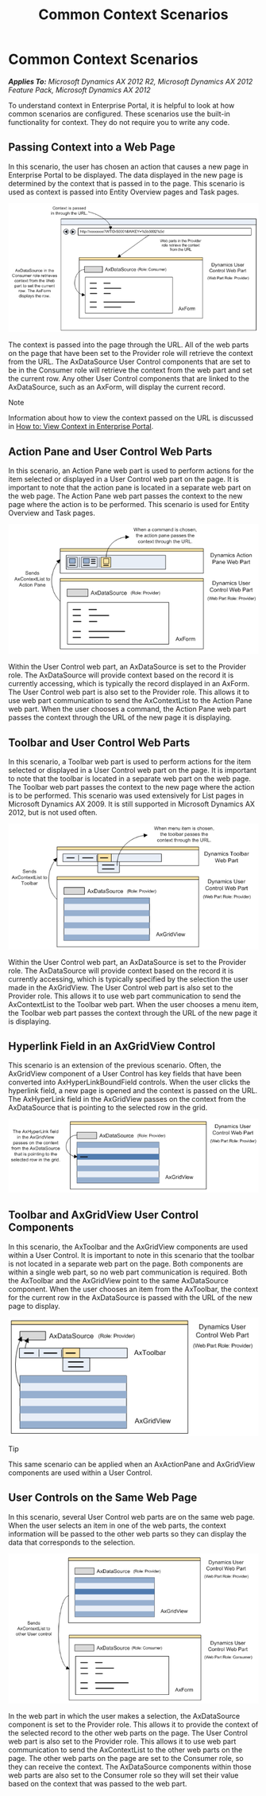 ﻿---
title: Common Context Scenarios
TOCTitle: Common Context Scenarios
ms:assetid: 87b020d6-a25c-4ee1-a323-fc0eb47dfc28
ms:mtpsurl: https://msdn.microsoft.com/en-us/library/Ee330228(v=AX.60)
ms:contentKeyID: 35589412
ms.date: 11/07/2012
mtps_version: v=AX.60
---

# Common Context Scenarios 


_**Applies To:** Microsoft Dynamics AX 2012 R2, Microsoft Dynamics AX 2012 Feature Pack, Microsoft Dynamics AX 2012_

To understand context in Enterprise Portal, it is helpful to look at how common scenarios are configured. These scenarios use the built-in functionality for context. They do not require you to write any code.

## Passing Context into a Web Page

In this scenario, the user has chosen an action that causes a new page in Enterprise Portal to be displayed. The data displayed in the new page is determined by the context that is passed in to the page. This scenario is used as context is passed into Entity Overview pages and Task pages.

![Passing Context into a Web Page](images/Ee330228.EP_ContextIntoPage(AX.60).gif "Passing Context into a Web Page")

The context is passed into the page through the URL. All of the web parts on the page that have been set to the Provider role will retrieve the context from the URL. The AxDataSource User Control components that are set to be in the Consumer role will retrieve the context from the web part and set the current row. Any other User Control components that are linked to the AxDataSource, such as an AxForm, will display the current record.


> [!NOTE]
> <P>Information about how to view the context passed on the URL is discussed in <A href="how-to-view-context-in-enterprise-portal.md">How to: View Context in Enterprise Portal</A>.</P>



## Action Pane and User Control Web Parts

In this scenario, an Action Pane web part is used to perform actions for the item selected or displayed in a User Control web part on the page. It is important to note that the action pane is located in a separate web part on the web page. The Action Pane web part passes the context to the new page where the action is to be performed. This scenario is used for Entity Overview and Task pages.

![Action Pane and User Control](images/Ee330228.EP_ContextActionPaneAndForm(AX.60).gif "Action Pane and User Control")

Within the User Control web part, an AxDataSource is set to the Provider role. The AxDataSource will provide context based on the record it is currently accessing, which is typically the record displayed in an AxForm. The User Control web part is also set to the Provider role. This allows it to use web part communication to send the AxContextList to the Action Pane web part. When the user chooses a command, the Action Pane web part passes the context through the URL of the new page it is displaying.

## Toolbar and User Control Web Parts

In this scenario, a Toolbar web part is used to perform actions for the item selected or displayed in a User Control web part on the page. It is important to note that the toolbar is located in a separate web part on the web page. The Toolbar web part passes the context to the new page where the action is to be performed. This scenario was used extensively for List pages in Microsoft Dynamics AX 2009. It is still supported in Microsoft Dynamics AX 2012, but is not used often.

![Toolbar and User Control](images/Ee330228.EP_ContextToolbarAndGrid(AX.60).gif "Toolbar and User Control")

Within the User Control web part, an AxDataSource is set to the Provider role. The AxDataSource will provide context based on the record it is currently accessing, which is typically specified by the selection the user made in the AxGridView. The User Control web part is also set to the Provider role. This allows it to use web part communication to send the AxContextList to the Toolbar web part. When the user chooses a menu item, the Toolbar web part passes the context through the URL of the new page it is displaying.

## Hyperlink Field in an AxGridView Control

This scenario is an extension of the previous scenario. Often, the AxGridView component of a User Control has key fields that have been converted into AxHyperLinkBoundField controls. When the user clicks the hyperlink field, a new page is opened and the context is passed on the URL. The AxHyperLink field in the AxGridView passes on the context from the AxDataSource that is pointing to the selected row in the grid.

![Hyperlink Field in an AxGridView Control](images/Ee330228.EP_ContextHyperlinkField(AX.60).gif "Hyperlink Field in an AxGridView Control")

## Toolbar and AxGridView User Control Components

In this scenario, the AxToolbar and the AxGridView components are used within a User Control. It is important to note in this scenario that the toolbar is not located in a separate web part on the page. Both components are within a single web part, so no web part communication is required. Both the AxToolbar and the AxGridView point to the same AxDataSource component. When the user chooses an item from the AxToolbar, the context for the current row in the AxDataSource is passed with the URL of the new page to display.

![User Control with Toolbar and AxGridView](images/Ee330228.EP_ContextUserControlWithToolbar(AX.60).gif "User Control with Toolbar and AxGridView")


> [!TIP]
> <P>This same scenario can be applied when an AxActionPane and AxGridView components are used within a User Control.</P>



## User Controls on the Same Web Page

In this scenario, several User Control web parts are on the same web page. When the user selects an item in one of the web parts, the context information will be passed to the other web parts so they can display the data that corresponds to the selection.

![User Controls on the Same Web Page](images/Ee330228.EP_ContextWebPartsOnPage(AX.60).gif "User Controls on the Same Web Page")

In the web part in which the user makes a selection, the AxDataSource component is set to the Provider role. This allows it to provide the context of the selected record to the other web parts on the page. The User Control web part is also set to the Provider role. This allows it to use web part communication to send the AxContextList to the other web parts on the page. The other web parts on the page are set to the Consumer role, so they can receive the context. The AxDataSource components within those web parts are also set to the Consumer role so they will set their value based on the context that was passed to the web part.

